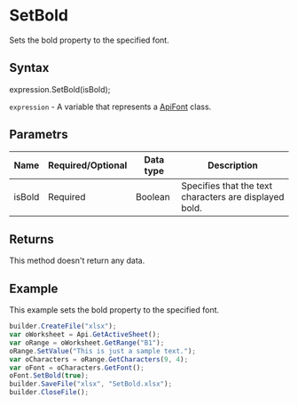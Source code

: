# SetBold

Sets the bold property to the specified font.

## Syntax

expression.SetBold(isBold);

`expression` - A variable that represents a [ApiFont](../ApiFont.md) class.

## Parametrs

| **Name** | **Required/Optional** | **Data type** | **Description** |
| ------------- | ------------- | ------------- | ------------- |
| isBold | Required | Boolean | Specifies that the text characters are displayed bold. |

## Returns

This method doesn't return any data.

## Example

This example sets the bold property to the specified font.

```javascript
builder.CreateFile("xlsx");
var oWorksheet = Api.GetActiveSheet();
var oRange = oWorksheet.GetRange("B1");
oRange.SetValue("This is just a sample text.");
var oCharacters = oRange.GetCharacters(9, 4);
var oFont = oCharacters.GetFont();
oFont.SetBold(true);
builder.SaveFile("xlsx", "SetBold.xlsx");
builder.CloseFile();
```